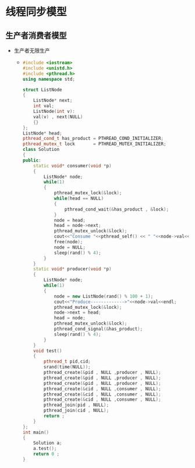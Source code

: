 # 			线程同步模型

## 生产者消费者模型

- 生产者无限生产

  - ```c++
    #include <iostream>
    #include <unistd.h>
    #include <pthread.h>
    using namespace std;
    
    struct ListNode
    {
        ListNode* next;
        int val;
        ListNode(int v):
        val(v) , next(NULL)
        {}
    };
    ListNode* head;
    pthread_cond_t has_product = PTHREAD_COND_INITIALIZER;
    pthread_mutex_t lock       = PTHREAD_MUTEX_INITIALIZER;
    class Solution
    {
    public:
        static void* consumer(void *p)
        {
            ListNode* node;
            while(1)
            {
                pthread_mutex_lock(&lock);
                while(head == NULL)
                {
                    pthread_cond_wait(&has_product , &lock);
                }
                node = head;
                head = node->next;
                pthread_mutex_unlock(&lock);
                cout<<"Consume "<<pthread_self() << " "<<node->val<<endl;
                free(node);
                node = NULL;
                sleep(rand() % 4);
            }
        }
        static void* producer(void *p)
        {
            ListNode* node;
            while(1)
            {
                node = new ListNode(rand() % 100 + 1);
                cout<<"Produce------------->"<<node->val<<endl;
                pthread_mutex_lock(&lock);
                node->next = head;
                head = node;
                pthread_mutex_unlock(&lock);
                pthread_cond_signal(&has_product);
                sleep(rand() % 4);
            }
        }
        void test()
        {
            pthread_t pid,cid;
            srand(time(NULL));
            pthread_create(&pid , NULL ,producer , NULL);
            pthread_create(&pid , NULL ,producer , NULL);
            pthread_create(&pid , NULL ,producer , NULL);
            pthread_create(&cid , NULL ,consumer , NULL);
            pthread_create(&cid , NULL ,consumer , NULL);
            pthread_create(&cid , NULL ,consumer , NULL);
            pthread_join(pid , NULL);
            pthread_join(cid , NULL);
            return ;
        }
    };
    int main()
    {
        Solution a;
        a.test();
        return 0 ;
    }
    ```

    